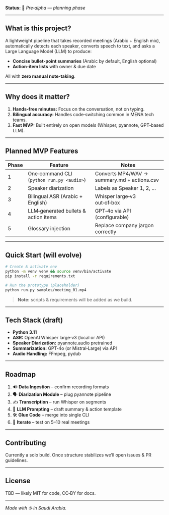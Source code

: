 **Status:** 🚧 *Pre‑alpha — planning phase*

---

## What is this project?

A lightweight pipeline that takes recorded meetings (Arabic + English mix), automatically detects each speaker, converts speech to text, and asks a Large Language Model (LLM) to produce:

* **Concise bullet‑point summaries** (Arabic by default, English optional)
* **Action‑item lists** with owner & due date

All with **zero manual note‑taking**.

---

## Why does it matter?

1. **Hands‑free minutes:** Focus on the conversation, not on typing.
2. **Bilingual accuracy:** Handles code‑switching common in MENA tech teams.
3. **Fast MVP:** Built entirely on open models (Whisper, pyannote, GPT‑based LLM).

---

## Planned MVP Features

| Phase | Feature                                   | Notes                                       |
| ----- | ----------------------------------------- | ------------------------------------------- |
| 1     | One‑command CLI (`python run.py <audio>`) | Converts MP4/WAV → summary.md + actions.csv |
| 2     | Speaker diarization                       | Labels as Speaker 1, 2, …                   |
| 3     | Bilingual ASR (Arabic + English)          | Whisper large‑v3 out‑of‑box                 |
| 4     | LLM‑generated bullets & action items      | GPT‑4o via API (configurable)               |
| 5     | Glossary injection                        | Replace company jargon correctly            |

---

## Quick Start (will evolve)

```bash
# Create & activate env
python -m venv venv && source venv/bin/activate
pip install -r requirements.txt

# Run the prototype (placeholder)
python run.py samples/meeting_01.mp4
```

> **Note:** scripts & requirements will be added as we build.

---

## Tech Stack (draft)

* **Python 3.11**
* **ASR:** OpenAI Whisper large‑v3 (local or API)
* **Speaker Diarization:** pyannote.audio pretrained
* **Summarization:** GPT‑4o (or Mistral‑Large) via API
* **Audio Handling:** FFmpeg, pydub

---

## Roadmap

1. 🔊 **Data Ingestion** – confirm recording formats
2. 🗣️ **Diarization Module** – plug pyannote pipeline
3. ✍️ **Transcription** – run Whisper on segments
4. 🧠 **LLM Prompting** – draft summary & action template
5. 🛠️ **Glue Code** – merge into single CLI
6. 📝 **Iterate** – test on 5–10 real meetings

---

## Contributing

Currently a solo build. Once structure stabilizes we’ll open issues & PR guidelines.

---

## License

TBD — likely MIT for code, CC‑BY for docs.

---

*Made with ☕ in Saudi Arabia.*
